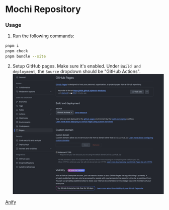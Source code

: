 # Mochi Repository

### Usage
1. Run the following commands:
```bash
pnpm i
pnpm check
pnpm bundle --site
```
2. Setup GitHub pages. Make sure it's enabled. Under `Build and deployment`, the `Source` dropdown should be "GitHub Actions".
![GitHub Pages](README/image.png)

[Anify](README/character.png)